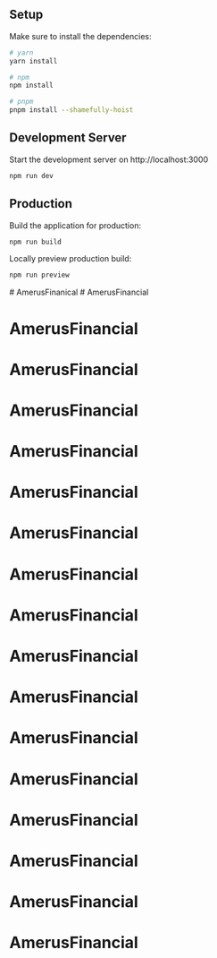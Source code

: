## Setup

Make sure to install the dependencies:

```bash
# yarn
yarn install

# npm
npm install

# pnpm
pnpm install --shamefully-hoist
```

## Development Server

Start the development server on http://localhost:3000

```bash
npm run dev
```

## Production

Build the application for production:

```bash
npm run build
```

Locally preview production build:

```bash
npm run preview
```


#   A m e r u s F i n a n i c a l  
 # AmerusFinancial
# AmerusFinancial
# AmerusFinancial
# AmerusFinancial
# AmerusFinancial
# AmerusFinancial
# AmerusFinancial
# AmerusFinancial
# AmerusFinancial
# AmerusFinancial
# AmerusFinancial
# AmerusFinancial
# AmerusFinancial
# AmerusFinancial
# AmerusFinancial
# AmerusFinancial
# AmerusFinancial

